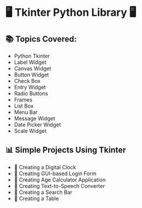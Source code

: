 # 🖥️ Tkinter Python Library 🖥️

## 📚 Topics Covered:

- Python Tkinter
- Label Widget
- Canvas Widget
- Button Widget
- Check Box
- Entry Widget
- Radio Buttons
- Frames
- List Box
- Menu Bar
- Message Widget
- Date Picker Widget
- Scale Widget

## 📊 Simple Projects Using Tkinter

- 📑 Creating a Digital Clock
- 📑 Creating GUI-based Login Form
- 📑 Creating Age Calculator Application
- 📑 Creating Text-to-Speech Converter
- 📑 Creating a Search Bar
- 📑 Creating a Table
